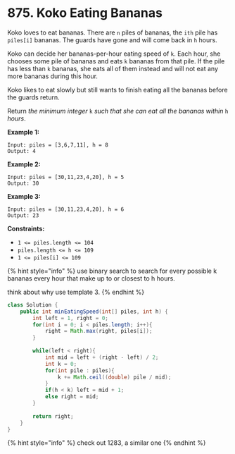 # 875. Koko Eating Bananas



Koko loves to eat bananas. There are `n` piles of bananas, the `ith` pile has `piles[i]` bananas. The guards have gone and will come back in `h` hours.

Koko can decide her bananas-per-hour eating speed of `k`. Each hour, she chooses some pile of bananas and eats `k` bananas from that pile. If the pile has less than `k` bananas, she eats all of them instead and will not eat any more bananas during this hour.

Koko likes to eat slowly but still wants to finish eating all the bananas before the guards return.

Return _the minimum integer_ `k` _such that she can eat all the bananas within_ `h` _hours_.

&#x20;

**Example 1:**

```
Input: piles = [3,6,7,11], h = 8
Output: 4
```

**Example 2:**

```
Input: piles = [30,11,23,4,20], h = 5
Output: 30
```

**Example 3:**

```
Input: piles = [30,11,23,4,20], h = 6
Output: 23
```

&#x20;

**Constraints:**

* `1 <= piles.length <= 104`
* `piles.length <= h <= 109`
* `1 <= piles[i] <= 109`

{% hint style="info" %}
use binary search to search for every possible k bananas every hour that make up to or closest to h hours.

think about why use template 3.
{% endhint %}

```java
class Solution {
    public int minEatingSpeed(int[] piles, int h) {
        int left = 1, right = 0;
        for(int i = 0; i < piles.length; i++){
            right = Math.max(right, piles[i]);
        }
        
        while(left < right){
            int mid = left + (right - left) / 2;
            int k = 0;
            for(int pile : piles){
                k += Math.ceil((double) pile / mid);
            }
            if(h < k) left = mid + 1;
            else right = mid;
        }
        
        return right;
    }
}
```

{% hint style="info" %}
check out 1283, a similar one
{% endhint %}
